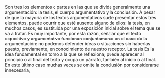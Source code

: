 Son tres los elementos o partes en las que se divide generalmente una argumentación: la tesis, el cuerpo argumentativo y la conclusión. A pesar de que la mayoría de los textos argumentativos suele presentar estos tres elementos, puede ocurrir que esté ausente alguno de ellos: la tesis, en muchos casos, es sustituida por una exposición inicial sobre el tema que se va a tratar. Es muy importante, por esta razón, señalar que el texto expositivo y argumentativo funcionan conjuntamente en el caso de la argumentación: no podemos defender ideas o situaciones sin haberlas puesto, previamente, en conocimiento de nuestro receptor.
La tesis
Es la idea fundamental en torno a la que se reflexiona; puede aparecer al principio o al final del texto y ocupa un párrafo, también al inicio o al final. En este último caso muchas veces se omite la conclusión por considerarse innecesaria, 
